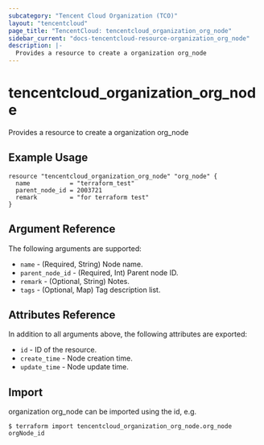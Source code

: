 ```yaml
---
subcategory: "Tencent Cloud Organization (TCO)"
layout: "tencentcloud"
page_title: "TencentCloud: tencentcloud_organization_org_node"
sidebar_current: "docs-tencentcloud-resource-organization_org_node"
description: |-
  Provides a resource to create a organization org_node
---
```


# tencentcloud_organization_org_node

Provides a resource to create a organization org_node

## Example Usage

```hcl
resource "tencentcloud_organization_org_node" "org_node" {
  name           = "terraform_test"
  parent_node_id = 2003721
  remark         = "for terraform test"
}
```

## Argument Reference

The following arguments are supported:

* `name` - (Required, String) Node name.
* `parent_node_id` - (Required, Int) Parent node ID.
* `remark` - (Optional, String) Notes.
* `tags` - (Optional, Map) Tag description list.

## Attributes Reference

In addition to all arguments above, the following attributes are exported:

* `id` - ID of the resource.
* `create_time` - Node creation time.
* `update_time` - Node update time.


## Import

organization org_node can be imported using the id, e.g.
```
$ terraform import tencentcloud_organization_org_node.org_node orgNode_id
```


